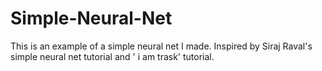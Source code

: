 # Simple-Neural-Net
This is an example of a simple neural net I made. Inspired by Siraj Raval's simple neural net tutorial and ' i am trask' tutorial. 
